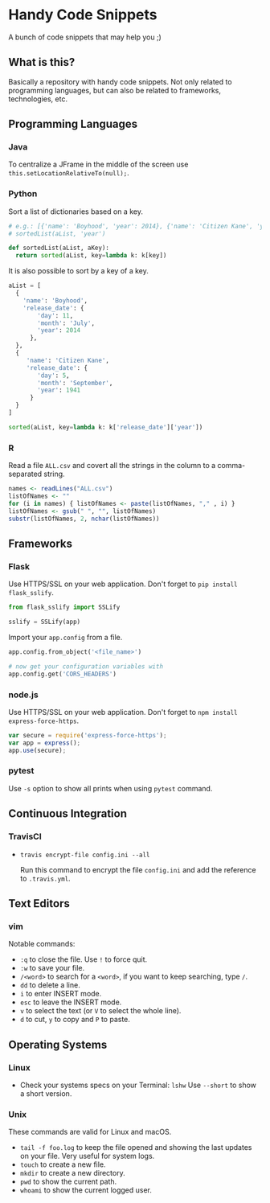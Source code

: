 # Handy Code Snippets
A bunch of code snippets that may help you ;)

## What is this?

Basically a repository with handy code snippets. Not only related to programming languages, but can also be related to frameworks, technologies, etc.

## Programming Languages

### Java

To centralize a JFrame in the middle of the screen use `this.setLocationRelativeTo(null);`.

### Python

Sort a list of dictionaries based on a key.

```python
# e.g.: [{'name': 'Boyhood', 'year': 2014}, {'name': 'Citizen Kane', 'year': 1941}, {'name': 'Mad Max: Fury Road', 'year': 2015}]
# sortedList(aList, 'year')

def sortedList(aList, aKey):
  return sorted(aList, key=lambda k: k[key])
```

It is also possible to sort by a key of a key.

```python
aList = [
  {
    'name': 'Boyhood',
    'release_date': {
        'day': 11,
        'month': 'July',
        'year': 2014
      },
  },
  {
     'name': 'Citizen Kane',
     'release_date': {
        'day': 5,
        'month': 'September',
        'year': 1941
      }
  }
]

sorted(aList, key=lambda k: k['release_date']['year'])
```

### R

Read a file `ALL.csv` and covert all the strings in the column to a comma-separated string.

```R
names <- readLines("ALL.csv")
listOfNames <- ""
for (i in names) { listOfNames <- paste(listOfNames, "," , i) }
listOfNames <- gsub(" ", "", listOfNames)
substr(listOfNames, 2, nchar(listOfNames))
```

## Frameworks

### Flask

Use HTTPS/SSL on your web application. Don't forget to `pip install flask_sslify`.

```python
from flask_sslify import SSLify

sslify = SSLify(app)
```

Import your `app.config` from a file.

```python
app.config.from_object('<file_name>')

# now get your configuration variables with
app.config.get('CORS_HEADERS')
```

### node.js

Use HTTPS/SSL on your web application. Don't forget to `npm install express-force-https`.

```javascript
var secure = require('express-force-https');
var app = express();
app.use(secure);
```

### pytest

Use `-s` option to show all prints when using `pytest` command.

## Continuous Integration

### TravisCI

- `travis encrypt-file config.ini --all`

  Run this command to encrypt the file `config.ini` and add the reference to `.travis.yml`.

## Text Editors

### vim

Notable commands:

- `:q` to close the file. Use `!` to force quit.
- `:w` to save your file.
- `/<word>` to search for a `<word>`, if you want to keep searching, type `/`.
- `dd` to delete a line.
- `i` to enter INSERT mode.
- `esc` to leave the INSERT mode.
- `v` to select the text (or `V` to select the whole line).
- `d` to cut, `y` to copy and `P` to paste.


## Operating Systems

### Linux

- Check your systems specs on your Terminal: `lshw` Use `--short` to show a short version.

### Unix
These commands are valid for Linux and macOS.

- `tail -f foo.log` to keep the file opened and showing the last updates on your file. Very useful for system logs.
- `touch` to create a new file.
- `mkdir` to create a new directory.
- `pwd` to show the current path.
- `whoami` to show the current logged user.
